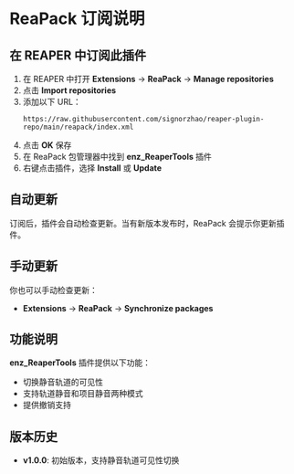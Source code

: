 # ReaPack 订阅说明

## 在 REAPER 中订阅此插件

1. 在 REAPER 中打开 **Extensions** → **ReaPack** → **Manage repositories**
2. 点击 **Import repositories**
3. 添加以下 URL：
   ```
   https://raw.githubusercontent.com/signorzhao/reaper-plugin-repo/main/reapack/index.xml
   ```
4. 点击 **OK** 保存
5. 在 ReaPack 包管理器中找到 **enz_ReaperTools** 插件
6. 右键点击插件，选择 **Install** 或 **Update**

## 自动更新

订阅后，插件会自动检查更新。当有新版本发布时，ReaPack 会提示你更新插件。

## 手动更新

你也可以手动检查更新：
- **Extensions** → **ReaPack** → **Synchronize packages**

## 功能说明

**enz_ReaperTools** 插件提供以下功能：
- 切换静音轨道的可见性
- 支持轨道静音和项目静音两种模式
- 提供撤销支持

## 版本历史

- **v1.0.0**: 初始版本，支持静音轨道可见性切换 